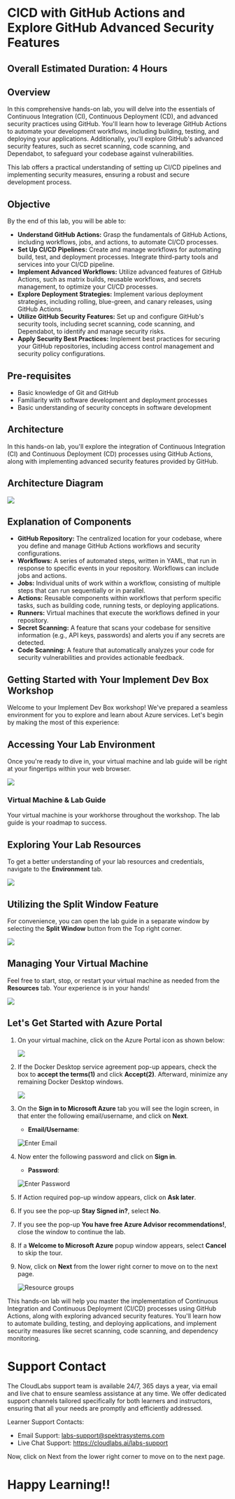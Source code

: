 # CICD with GitHub Actions and Explore GitHub Advanced Security Features
## Overall Estimated Duration: 4 Hours
## Overview
In this comprehensive hands-on lab, you will delve into the essentials of Continuous Integration (CI), Continuous Deployment (CD), and advanced security practices using GitHub. You'll learn how to leverage GitHub Actions to automate your development workflows, including building, testing, and deploying your applications. Additionally, you'll explore GitHub's advanced security features, such as secret scanning, code scanning, and Dependabot, to safeguard your codebase against vulnerabilities.

This lab offers a practical understanding of setting up CI/CD pipelines and implementing security measures, ensuring a robust and secure development process.

## Objective
By the end of this lab, you will be able to:

- **Understand GitHub Actions:** Grasp the fundamentals of GitHub Actions, including workflows, jobs, and actions, to automate CI/CD processes.
- **Set Up CI/CD Pipelines:** Create and manage workflows for automating build, test, and deployment processes. Integrate third-party tools and services into your CI/CD pipeline.
- **Implement Advanced Workflows:** Utilize advanced features of GitHub Actions, such as matrix builds, reusable workflows, and secrets management, to optimize your CI/CD processes.
- **Explore Deployment Strategies:** Implement various deployment strategies, including rolling, blue-green, and canary releases, using GitHub Actions.
- **Utilize GitHub Security Features:** Set up and configure GitHub's security tools, including secret scanning, code scanning, and Dependabot, to identify and manage security risks.
- **Apply Security Best Practices:** Implement best practices for securing your GitHub repositories, including access control management and security policy configurations.

## Pre-requisites

- Basic knowledge of Git and GitHub
- Familiarity with software development and deployment processes
- Basic understanding of security concepts in software development

## Architecture
In this hands-on lab, you'll explore the integration of Continuous Integration (CI) and Continuous Deployment (CD) processes using GitHub Actions, along with implementing advanced security features provided by GitHub.
## Architecture Diagram
   ![](media/Newiage_action.png)

## Explanation of Components

- **GitHub Repository:** The centralized location for your codebase, where you define and manage GitHub Actions workflows and security configurations.
- **Workflows:** A series of automated steps, written in YAML, that run in response to specific events in your repository. Workflows can include jobs and actions.
- **Jobs:** Individual units of work within a workflow, consisting of multiple steps that can run sequentially or in parallel.
- **Actions:** Reusable components within workflows that perform specific tasks, such as building code, running tests, or deploying applications.
- **Runners:** Virtual machines that execute the workflows defined in your repository.
- **Secret Scanning:** A feature that scans your codebase for sensitive information (e.g., API keys, passwords) and alerts you if any secrets are detected.
- **Code Scanning:** A feature that automatically analyzes your code for security vulnerabilities and provides actionable feedback.

## **Getting Started with Your Implement Dev Box Workshop**
 
Welcome to your Implement Dev Box workshop! We've prepared a seamless environment for you to explore and learn about Azure services. Let's begin by making the most of this experience:
 
## **Accessing Your Lab Environment**
 
Once you're ready to dive in, your virtual machine and lab guide will be right at your fingertips within your web browser.

   ![](media/dev(2).png)

### **Virtual Machine & Lab Guide**
 
Your virtual machine is your workhorse throughout the workshop. The lab guide is your roadmap to success.
 
## **Exploring Your Lab Resources**
 
To get a better understanding of your lab resources and credentials, navigate to the **Environment** tab.

   ![](media/miw(3).png) 
 
## **Utilizing the Split Window Feature**
 
For convenience, you can open the lab guide in a separate window by selecting the **Split Window** button from the Top right corner.

   ![](media/POWER(1).png) 
   
## **Managing Your Virtual Machine**
 
Feel free to start, stop, or restart your virtual machine as needed from the **Resources** tab. Your experience is in your hands!

   ![](media/res.png) 
 
## **Let's Get Started with Azure Portal**
 
1. On your virtual machine, click on the Azure Portal icon as shown below:
 
    ![](media/dev(1).png)

1. If the Docker Desktop service agreement pop-up appears, check the box to **accept the terms(1)** and click **Accept(2)**. Afterward, minimize any remaining Docker Desktop windows.

    ![](media/ddpopup.png)
 
1. On the **Sign in to Microsoft Azure** tab you will see the login screen, in that enter the following email/username, and click on **Next**. 

   * **Email/Username**: <inject key="AzureAdUserEmail"></inject>
   
   ![](media/imagesignin.png "Enter Email")
     
1. Now enter the following password and click on **Sign in**.
   
   * **Password**: <inject key="AzureAdUserPassword"></inject>
   
   ![](media/image8.png "Enter Password")

1. If Action required pop-up window appears, click on **Ask later**. 
  
1. If you see the pop-up **Stay Signed in?**, select **No**.

1. If you see the pop-up **You have free Azure Advisor recommendations!**, close the window to continue the lab.

1. If a **Welcome to Microsoft Azure** popup window appears, select **Cancel** to skip the tour.
   
1. Now, click on **Next** from the lower right corner to move on to the next page.

   ![](media/next.png "Resource groups")

This hands-on lab will help you master the implementation of Continuous Integration and Continuous Deployment (CI/CD) processes using GitHub Actions, along with exploring advanced security features. You'll learn how to automate building, testing, and deploying applications, and implement security measures like secret scanning, code scanning, and dependency monitoring.

# Support Contact

The CloudLabs support team is available 24/7, 365 days a year, via email and live chat to ensure seamless assistance at any time. We offer dedicated support channels tailored specifically for both learners and instructors, ensuring that all your needs are promptly and efficiently addressed.

Learner Support Contacts:
- Email Support: labs-support@spektrasystems.com
- Live Chat Support: https://cloudlabs.ai/labs-support

Now, click on Next from the lower right corner to move on to the next page.

# Happy Learning!!
